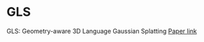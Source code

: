 # GLS
GLS: Geometry-aware 3D Language Gaussian Splatting
[Paper link](https://arxiv.org/pdf/2411.18066)
